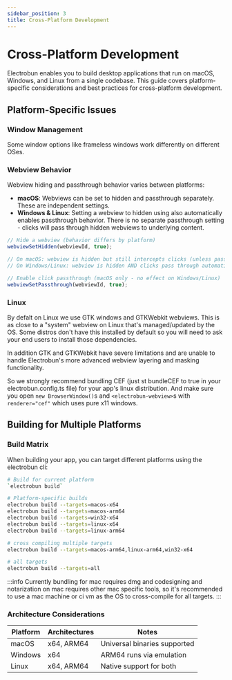 ```yaml
---
sidebar_position: 3
title: Cross-Platform Development
---
```


# Cross-Platform Development

Electrobun enables you to build desktop applications that run on macOS, Windows, and Linux from a single codebase. This guide covers platform-specific considerations and best practices for cross-platform development.

## Platform-Specific Issues

### Window Management
Some window options like frameless windows work differently on different OSes.

### Webview Behavior

Webview hiding and passthrough behavior varies between platforms:

- **macOS**: Webviews can be set to hidden and passthrough separately. These are independent settings.
- **Windows & Linux**: Setting a webview to hidden using also automatically enables passthrough behavior. There is no separate passthrough setting - clicks will pass through hidden webviews to underlying content.

```javascript
// Hide a webview (behavior differs by platform)
webviewSetHidden(webviewId, true);

// On macOS: webview is hidden but still intercepts clicks (unless passthrough is also enabled)
// On Windows/Linux: webview is hidden AND clicks pass through automatically

// Enable click passthrough (macOS only - no effect on Windows/Linux)
webviewSetPassthrough(webviewId, true);
```

### Linux
By defalt on Linux we use GTK windows and GTKWebkit webviews. This is as close to a "system" webview on Linux that's managed/updated by the OS. Some distros don't have this installed by default so you will need to ask your end users to install those dependencies. 

In addition GTK and GTKWebkit have severe limitations and are unable to handle Electrobun's more advanced webview layering and masking functionality.

So we strongly recommend bundling CEF (just st bundleCEF to true in your electrobun.config.ts file) for your app's linux distribution. And make sure you open `new BrowserWindow()`s and `<electrobun-webview>`s with `renderer="cef"` which uses pure x11 windows.

## Building for Multiple Platforms

### Build Matrix

When building your app, you can target different platforms using the electrobun cli:

```bash
# Build for current platform
`electrobun build`

# Platform-specific builds
electrobun build --targets=macos-x64
electrobun build --targets=macos-arm64
electrobun build --targets=win32-x64
electrobun build --targets=linux-x64
electrobun build --targets=linux-arm64

# cross compiling multiple targets
electrobun build --targets=macos-arm64,linux-arm64,win32-x64

# all targets
electrobun build --targets=all
```

:::info
Currently bundling for mac requires dmg and codesigning and notarization on mac requires other mac specific tools, so it's recommended to use a mac machine or ci vm as the OS to cross-compile for all targets. 
:::


### Architecture Considerations

| Platform | Architectures | Notes |
|----------|--------------|-------|
| macOS | x64, ARM64 | Universal binaries supported |
| Windows | x64 | ARM64 runs via emulation |
| Linux | x64, ARM64 | Native support for both |

